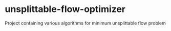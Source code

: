 # unsplittable-flow-optimizer
Project containing various algorithms for minimum unsplittable flow problem
